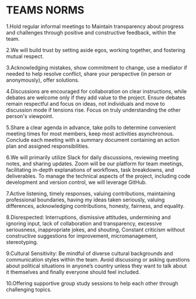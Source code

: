 # TEAMS NORMS

1.Hold regular informal meetings to Maintain transparency about
progress and challenges through positive and constructive feedback,
within the team.

2.We will build trust by setting aside egos,
working together, and fostering mutual respect.

3.Acknowledging mistakes, show commitment to change,
use a mediator if needed to help resolve conflict,
share your perspective (in person or anonymously),
offer solutions.

4.Discussions are encouraged for collaboration on
clear instructions, while debates are welcome
only if they add value to the project. Ensure
debates remain respectful and focus on ideas,
not individuals and move to discussion mode if
tensions rise. Focus on truly understanding
the other person's viewpoint.

5.Share a clear agenda in advance, take polls
to determine convenient meeting times for most
members, keep most activities asynchronous.
Conclude each meeting with a summary document
containing an action plan and assigned responsibilities.

6.We will primarily utilize Slack for daily discussions,
reviewing meeting notes, and sharing updates. Zoom
will be our platform for team meetings, facilitating
in-depth explanations of workflows, task breakdowns,
and deliverables. To manage the technical aspects of
the project, including code development and version
control, we will leverage GitHub.

7.Active listening, timely responses, valuing contributions,
maintaining professional boundaries, having my ideas taken
seriously, valuing differences, acknowledging contributions,
honesty, fairness, and equality.

8.Disrespected: Interruptions, dismissive attitudes, undermining
and ignoring input, lack of collaboration and transparency,
excessive seriousness, inappropriate jokes, and shouting,
Constant criticism without constructive suggestions for
improvement, micromanagement, stereotyping.

9.Cultural Sensitivity: Be mindful of diverse cultural backgrounds
and communication styles within the team. Avoid discussing or
asking questions about political situations in anyone’s country
unless they want to talk about it themselves and finally
everyone should feel included.

10.Offering supportive group study sessions to help each
other through challenging topics.
